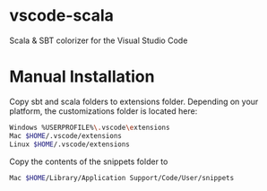 # vscode-scala
Scala &amp; SBT colorizer for the Visual Studio Code


# Manual Installation
Copy sbt and scala folders to extensions folder. Depending on your platform, the customizations folder is located here:

```bash
Windows %USERPROFILE%\.vscode\extensions
Mac $HOME/.vscode/extensions
Linux $HOME/.vscode/extensions
```

Copy the contents of the snippets folder to 
```bash
Mac $HOME/Library/Application Support/Code/User/snippets
```
